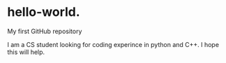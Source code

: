 # hello-world.
My first GitHub repository 

I am a CS student looking for coding experince in python and C++. I hope this will help.
